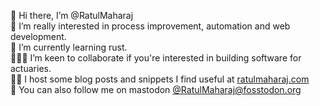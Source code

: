 👋 Hi there, I’m @RatulMaharaj \
👀 I’m really interested in process improvement, automation and web development. \
🌱 I’m currently learning rust. \
👨🏽‍💻 I’m keen to collaborate if you're interested in building software for actuaries. \
✍🏽 I host some blog posts and snippets I find useful at [ratulmaharaj.com](https://ratulmaharaj.com) \
💬 You can also follow me on mastodon [@RatulMaharaj@fosstodon.org](https://fosstodon.org/@RatulMaharaj)

